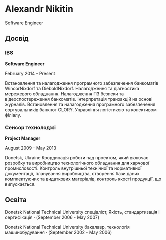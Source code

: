 # Alexandr Nikitin
Software Engineer

## Досвід

### IBS
**Software Engineer**

February 2014 - Present

Встановлення та налагодження програмного забезпечення банкоматів
WincorNixdorf та DieboldNixdorf.
Налагодження та діагностика мережевого обладнання. Налагодження ПЗ
безпеки та відеоспостереження банкоматів. Інтерпретація транзакцій на
основі журналів.
Встановлення та налагодження програмного забезпечення сортувальників
банкнот GLORY.
Управління логістикою та колективом філіалу. 

### Сенсор технолоджі
**Project Manager**

August 2009 - May 2013 

Donetsk, Ukraine
Координація роботи над проектом, який включає розробку
та виробництво технологічного обладнання для харчової
промисловості. Контроль внутрішньої технічної та нормативної документації, планування
виробництва, створення бази даних комплектуючих та видаткових
матеріалів, контроль якості продукції, що випускається.

## Освіта

Donetsk National Technical University
спеціаліст, Якість, стандартизація і сертифікація · (September 2006 - May
2007)

Donetsk National Technical University
бакалавр, технологія машинобудування · (September 2002 - May 2006)

